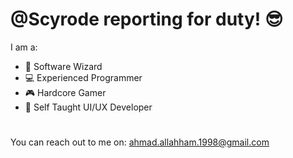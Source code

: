 # @Scyrode reporting for duty! 😎
I am a:
- 🧙‍ Software Wizard
- 💻 Experienced Programmer
- 🎮 Hardcore Gamer
- 🎨 Self Taught UI/UX Developer
#
You can reach out to me on: ahmad.allahham.1998@gmail.com
<!---
Scyrode/Scyrode is a ✨ special ✨ repository because its `README.md` (this file) appears on your GitHub profile.
You can click the Preview link to take a look at your changes.
--->
